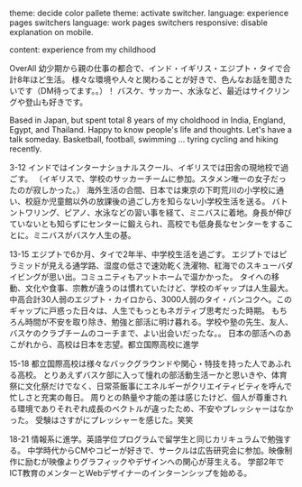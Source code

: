 theme: decide color pallete
theme: activate switcher.
language: experience pages switchers
language: work pages switchers
responsive: disable explanation on mobile.

content: experience from my childhood

OverAll
幼少期から親の仕事の都合で、インド・イギリス・エジプト・タイで合計8年ほど生活。
様々な環境や人々と関わることが好きで、色んなお話を聞きたいです（DM待ってます。。）！
バスケ、サッカー、水泳など、最近はサイクリングや登山も好きです。

Based in Japan, but spent total 8 years of my choldhood in India, England, Egypt, and Thailand.
Happy to know people's life and thoughts. Let's have a talk someday.
Basketball, football, swimming ... tyring cycling and hiking recently.

3-12
インドではインターナショナルスクール、イギリスでは田舎の現地校で過ごす。
（イギリスで、学校のサッカーチームに参加。スタメン唯一の女子だったのが寂しかった。）
海外生活の合間、日本では東京の下町荒川の小学校に通い、校庭か児童館以外の放課後の過ごし方を知らない小学校生活を送る。
バトントワリング、ピアノ、水泳などの習い事を経て、ミニバスに着地。身長が伸びていないとも知らずにセンターに鍛えられ、高校でも低身長なセンターをすることに。ミニバスがバスケ人生の基。

13-15
エジプトで6か月、タイで2年半、中学校生活を過ごす。
エジプトではピラミッドが見える通学路、湿度の低さで速効乾く洗濯物、紅海でのスキューバダイビングが思い出。コミュニティもアットホームで温かかった。
タイへの移動、文化や食事、宗教が違うのは慣れていたけど、学校のギャップは人生最大。
中高合計30人弱のエジプト・カイロから、3000人弱のタイ・バンコクへ。このギャップに戸惑った日々は、人生でもっともネガティブ思考だった時期。
もちろん時間が不安を取り除き、勉強と部活に明け暮れる。学校や塾の先生、友人、バスケのクラブチームのコーチまで、よい出会いだったな。。
日本の部活へのあこがれから、高校は日本を志望。都立国際高校に進学

15-18
都立国際高校は様々なバックグラウンドや関心・特技を持った人であふれる高校。
とりあえずバスケ部に入って憧れの部活動生活ーかと思いきや、体育祭に文化祭だけでなく、日常茶飯事にエネルギーがクリエイティビティを呼んで忙しさと充実の毎日。
周りとの熱量や才能の差は感じたけど、個人が尊重される環境でありそれぞれ成長のベクトルが違ったため、不安やプレッシャーはなかった。
受験はさすがにプレッシャーを感じた。笑笑

18-21
情報系に進学。英語学位プログラムで留学生と同じカリキュラムで勉強する。
中学時代からCMやコピーが好きで、サークルは広告研究会に参加。映像制作に励むが映像よりグラフィックやデザインへの関心が芽生える。
学部2年でICT教育のメンターとWebデザイナーのインターンシップを始める。